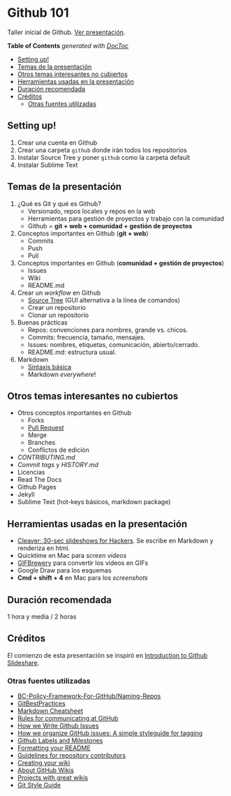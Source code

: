Github 101
===

Taller inicial de Github. [Ver presentación](https://gobabiertoar.github.io/taller-github-101/).

<!-- START doctoc generated TOC please keep comment here to allow auto update -->
<!-- DON'T EDIT THIS SECTION, INSTEAD RE-RUN doctoc TO UPDATE -->
**Table of Contents**  *generated with [DocToc](https://github.com/thlorenz/doctoc)*

- [Setting up!](#setting-up)
- [Temas de la presentación](#temas-de-la-presentaci%C3%B3n)
- [Otros temas interesantes no cubiertos](#otros-temas-interesantes-no-cubiertos)
- [Herramientas usadas en la presentación](#herramientas-usadas-en-la-presentaci%C3%B3n)
- [Duración recomendada](#duraci%C3%B3n-recomendada)
- [Créditos](#cr%C3%A9ditos)
  - [Otras fuentes utilizadas](#otras-fuentes-utilizadas)

<!-- END doctoc generated TOC please keep comment here to allow auto update -->

## Setting up!

1. Crear una cuenta en Github
2. Crear una carpeta `github` donde irán todos los repositorios
3. Instalar Source Tree y poner `github` como la carpeta default
4. Instalar Sublime Text

## Temas de la presentación

1. ¿Qué es Git y qué es Github?
    * Versionado, repos locales y repos en la web
    * Herramientas para gestión de proyectos y trabajo con la comunidad
    * Github = **git + web + comunidad + gestión de proyectos**
2. Conceptos importantes en Github (**git + web**)
    * Commits
    * Push
    * Pull
3. Conceptos importantes en Github (**comunidad + gestión de proyectos**)
    * Issues
    * Wiki
    * README.md
4. Crear un *workflow* en Github
    * [Source Tree](https://www.sourcetreeapp.com/) (GUI alternativa a la línea de comandos)
    * Crear un repositorio
    * Clonar un repositorio
5. Buenas prácticas
    * Repos: convenciones para nombres, grande vs. chicos.
    * Commits: frecuencia, tamaño, mensajes.
    * Issues: nombres, etiquetas, comunicación, abierto/cerrado.
    * README.md: estructura usual.
6. Markdown
    * [Sintaxis básica](https://github.com/adam-p/markdown-here/wiki/Markdown-Cheatsheet)
    * Markdown *everywhere*!

## Otros temas interesantes no cubiertos

* Otros conceptos importantes en Github
    - Forks
    - [Pull Request](https://www.thinkful.com/learn/github-pull-request-tutorial/)
    - Merge
    - Branches
    - Conflictos de edición
* *CONTRIBUTING.md*
* *Commit tags* y *HISTORY.md*
* Licencias
* Read The Docs
* Github Pages
* Jekyll
* Sublime Text (hot-keys básicos, markdown package)

## Herramientas usadas en la presentación

* [Cleaver: 30-sec slideshows for Hackers](https://github.com/jdan/cleaver). Se escribe en Markdown y renderiza en html.
* Quicktime en Mac para *screen videos*
* [GIFBrewery](http://gifbrewery.com/) para convertir los videos en GIFs
* Google Draw para los esquemas
* **Cmd + shift + 4** en Mac para los *screenshots*

## Duración recomendada

1 hora y media / 2 horas

## Créditos

El comienzo de esta presentación se inspiró en [Introduction to Github Slideshare](http://es.slideshare.net/insomniac.at.work/introduction-to-github-slideshare).

### Otras fuentes utilizadas

* [BC-Policy-Framework-For-GitHub/Naming-Repos](https://github.com/bcgov/BC-Policy-Framework-For-GitHub/blob/master/BC-Gov-Org-HowTo/Naming-Repos.md)
* [GitBestPractices](https://sethrobertson.github.io/GitBestPractices/#divide)
* [Markdown Cheatsheet](https://github.com/adam-p/markdown-here/wiki/Markdown-Cheatsheet)
* [Rules for communicating at GitHub](http://ben.balter.com/2014/11/06/rules-of-communicating-at-github/)
* [How we Write Github Issues](https://wiredcraft.com/blog/how-we-write-our-github-issues/)
* [How we organize GitHub issues: A simple styleguide for tagging](https://robinpowered.com/blog/best-practice-system-for-organizing-and-tagging-github-issues/)
* [Github Labels and Milestones](https://docs.saltstack.com/en/latest/topics/development/labels.html)
* [Formatting your README](https://guides.github.com/features/wikis/)
* [Guidelines for repository contributors](https://help.github.com/articles/setting-guidelines-for-repository-contributors/)
* [Creating your wiki](https://guides.github.com/features/wikis/)
* [About GitHub Wikis](https://help.github.com/articles/about-github-wikis/)
* [Projects with great wikis](https://github.com/showcases/projects-with-great-wikis)
* [Git Style Guide](https://github.com/agis-/git-style-guide)


